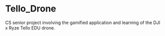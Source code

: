 # Tello_Drone
CS senior project involving the gamified application and learning of the DJI x Ryze Tello EDU drone. 
